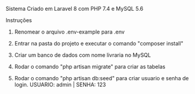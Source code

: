 Sistema Criado em Laravel 8 com PHP 7.4 e MySQL 5.6

Instruções

1. Renomear o arquivo .env-example para .env

2. Entrar na pasta do projeto e executar o comando "composer install"

3. Criar um banco de dados com nome livraria no MySQL

4. Rodar o comando "php artisan migrate" para criar as tabelas

5. Rodar o comando "php artisan db:seed" para criar usuario e senha de login. USUARIO: admin | SENHA: 123




